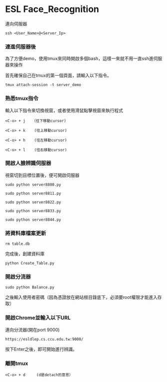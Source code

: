 # ESL Face_Recognition

連向伺服器

```
ssh <User_Name>@<Server_Ip>
```

### 連進伺服器後

為了方便demo，使用tmux來同時開啟多個bash，這樣一來就不用一直ssh進伺服器來操作

首先確保自己在tmux的第一個頁面，請輸入以下指令。

```
tmux attach-session -t server_demo
```

### 熟悉tmux指令

輸入以下指令來切換視窗，或者使用滑鼠點擊視窗來執行程式

```
<C-o> + j   （往下移動cursor)
```

```
<C-o> + k    (往上移動cursor)
```

```
<C-o> + h    (往左移動cursor)
```

```
<C-o> + l    (往右移動cursor)
```

### 開啟人臉辨識伺服器

視窗切到目標位置後，便可開啟伺服器

```
sudo python server8800.py
```

```
sudo python server8811.py
```

```
sudo python server8822.py
```

```
sudo python server8833.py
```

```
sudo python server8844.py
```

### 將資料庫檔案更新

```
rm table.db
```

完成後，創建資料庫

```
python Create_Table.py
```

### 開啟分流器

```
sudo python Balance.py
```

之後輸入使用者密碼（因為憑證放在網站根目錄底下，必須要root權限才能進入存取）

### 開啟Chrome並輸入以下URL

連向分流器(開在port 9000)

```
https://esldlep.cs.ccu.edu.tw:9000/
```

按下Enter之後，即可開始進行辨識。

### 離開tmux

```
<C-o> + d     (d是detach的意思）
```
